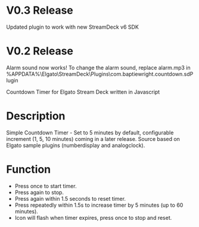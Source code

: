 # V0.3 Release
Updated plugin to work with new StreamDeck v6 SDK


# V0.2 Release
Alarm sound now works!  To change the alarm sound, replace alarm.mp3 in %APPDATA%\Elgato\StreamDeck\Plugins\com.baptiewright.countdown.sdPlugin

Countdown Timer for Elgato Stream Deck written in Javascript
# Description
Simple Countdown Timer - Set to 5 minutes by default, configurable increment (1, 5, 10 minutes) coming in a later release.  Source based on Elgato sample plugins (numberdisplay and analogclock).

# Function
* Press once to start timer.
* Press again to stop.
* Press again within 1.5 seconds to reset timer.
* Press repeatedly within 1.5s to increase timer by 5 minutes (up to 60 minutes).
* Icon will flash when timer expires, press once to stop and reset.
